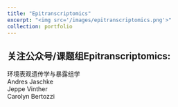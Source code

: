```yaml
---
title: "Epitranscriptomics"
excerpt: "<img src='/images/epitranscriptomics.png'>"
collection: portfolio
---
```


## 关注公众号/课题组Epitranscriptomics:    
环境表观遗传学与暴露组学  
Andres Jaschke  
Jeppe Vinther  
Carolyn Bertozzi  
